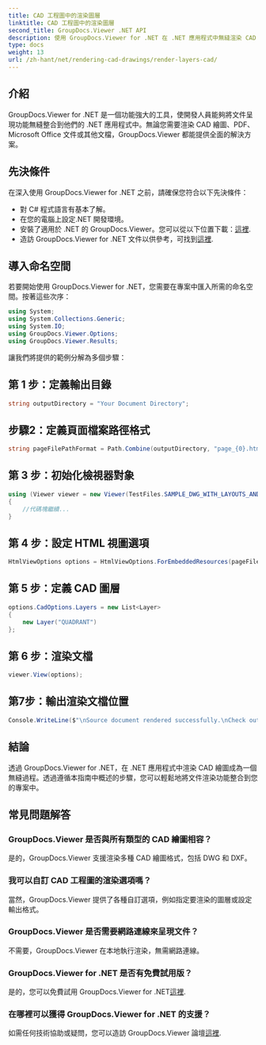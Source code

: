 ```yaml
---
title: CAD 工程圖中的渲染圖層
linktitle: CAD 工程圖中的渲染圖層
second_title: GroupDocs.Viewer .NET API
description: 使用 GroupDocs.Viewer for .NET 在 .NET 應用程式中無縫渲染 CAD 繪圖。探索渲染選項、自訂圖層等。
type: docs
weight: 13
url: /zh-hant/net/rendering-cad-drawings/render-layers-cad/
---
```

## 介紹
GroupDocs.Viewer for .NET 是一個功能強大的工具，使開發人員能夠將文件呈現功能無縫整合到他們的 .NET 應用程式中。無論您需要渲染 CAD 繪圖、PDF、Microsoft Office 文件或其他文檔，GroupDocs.Viewer 都能提供全面的解決方案。
## 先決條件
在深入使用 GroupDocs.Viewer for .NET 之前，請確保您符合以下先決條件：
- 對 C# 程式語言有基本了解。
- 在您的電腦上設定.NET 開發環境。
- 安裝了適用於 .NET 的 GroupDocs.Viewer。您可以從以下位置下載：[這裡](https://releases.groupdocs.com/viewer/net/).
- 造訪 GroupDocs.Viewer for .NET 文件以供參考，可找到[這裡](https://reference.groupdocs.com/viewer/net/).

## 導入命名空間
若要開始使用 GroupDocs.Viewer for .NET，您需要在專案中匯入所需的命名空間。按著這些次序：

```csharp
using System;
using System.Collections.Generic;
using System.IO;
using GroupDocs.Viewer.Options;
using GroupDocs.Viewer.Results;
```

讓我們將提供的範例分解為多個步驟：
## 第 1 步：定義輸出目錄
```csharp
string outputDirectory = "Your Document Directory";
```
## 步驟2：定義頁面檔案路徑格式
```csharp
string pageFilePathFormat = Path.Combine(outputDirectory, "page_{0}.html");
```
## 第 3 步：初始化檢視器對象
```csharp
using (Viewer viewer = new Viewer(TestFiles.SAMPLE_DWG_WITH_LAYOUTS_AND_LAYERS))
{
    //代碼塊繼續...
}
```
## 第 4 步：設定 HTML 視圖選項
```csharp
HtmlViewOptions options = HtmlViewOptions.ForEmbeddedResources(pageFilePathFormat);
```
## 第 5 步：定義 CAD 圖層
```csharp
options.CadOptions.Layers = new List<Layer>
{
    new Layer("QUADRANT")
};
```
## 第 6 步：渲染文檔
```csharp
viewer.View(options);
```
## 第7步：輸出渲染文檔位置
```csharp
Console.WriteLine($"\nSource document rendered successfully.\nCheck output in {outputDirectory}.");
```

## 結論
透過 GroupDocs.Viewer for .NET，在 .NET 應用程式中渲染 CAD 繪圖成為一個無縫過程。透過遵循本指南中概述的步驟，您可以輕鬆地將文件渲染功能整合到您的專案中。
## 常見問題解答
### GroupDocs.Viewer 是否與所有類型的 CAD 繪圖相容？
是的，GroupDocs.Viewer 支援渲染多種 CAD 繪圖格式，包括 DWG 和 DXF。
### 我可以自訂 CAD 工程圖的渲染選項嗎？
當然，GroupDocs.Viewer 提供了各種自訂選項，例如指定要渲染的圖層或設定輸出格式。
### GroupDocs.Viewer 是否需要網路連線來呈現文件？
不需要，GroupDocs.Viewer 在本地執行渲染，無需網路連線。
### GroupDocs.Viewer for .NET 是否有免費試用版？
是的，您可以免費試用 GroupDocs.Viewer for .NET[這裡](https://releases.groupdocs.com/).
### 在哪裡可以獲得 GroupDocs.Viewer for .NET 的支援？
如需任何技術協助或疑問，您可以造訪 GroupDocs.Viewer 論壇[這裡](https://forum.groupdocs.com/c/viewer/9).